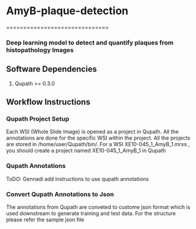 # AmyB-plaque-detection

==============================

  

### Deep learning model to detect and quantify plaques from histopathology Images

 


## Software Dependencies
1.  Qupath >= 0.3.0

## Workflow Instructions


### Qupath Project Setup
Each WSI (Whole Slide Image) is opened as a project in Qupath. All the annotations are done for the specific WSI within the project.  All the projects are stored in /home/user/Qupath/bin/. For a WSI XE10-045_1_AmyB_1.mrxs , you should create a project named XE10-045_1_AmyB_1 in Qupath

### Qupath Annotations
ToDO: Gennadi add instructions to use qupath annotations

### Convert Qupath Annotations to Json
The annotations from Qupath are conveted to custome json format which is used downstream to generate training and test data. For the structure please refer the sample json file
